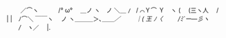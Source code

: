 
　　   ／⌒ヽ
　　　/° ω°
　＿ノ ヽ　ノ ＼＿
`/　`/ ⌒Ｙ⌒ Ｙ　ヽ
( 　(三ヽ人　 /　　  |
|　ﾉ⌒＼ ￣￣ヽ　 ノ
ヽ＿＿＿＞､＿＿_／
　　 ｜( 王 ﾉ〈
　　 /ﾐ`ー―彡ヽ
　　/　ヽ_／　 |.
